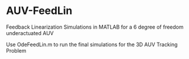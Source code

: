 # AUV-FeedLin
Feedback Linearization Simulations in MATLAB for a 6 degree of freedom underactuated AUV

Use OdeFeedLin.m to run the final simulations for the 3D AUV Tracking Problem
